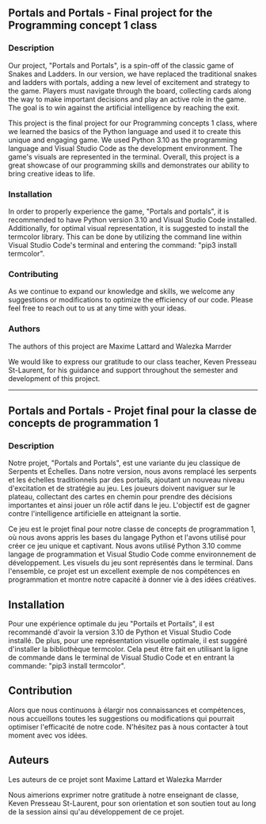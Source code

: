 
## Portals and Portals - Final project for the Programming concept 1 class

### Description
Our project, "Portals and Portals", is a spin-off of the classic game of Snakes and Ladders. 
In our version, we have replaced the traditional snakes and ladders with portals, adding a new level of excitement and strategy to the game. Players must navigate through the board, collecting cards along the way to make important decisions and play an active role in the game. 
The goal is to win against the artificial intelligence by reaching the exit. 

This project is the final project for our Programming concepts 1 class, where we learned the basics of the Python language and used it to create this unique and engaging game. We used Python 3.10 as the programming language and Visual Studio Code as the development environment. The game's visuals are represented in the terminal. Overall, this project is a great showcase of our programming skills and demonstrates our ability to bring creative ideas to life.

### Installation
In order to properly experience the game, "Portals and portals", it is recommended to have Python version 3.10 and Visual Studio Code installed. Additionally, for optimal visual representation, it is suggested to install the termcolor library. This can be done by utilizing the command line within Visual Studio Code's terminal and entering the command: "pip3 install termcolor".


### Contributing
As we continue to expand our knowledge and skills, we welcome any suggestions or modifications to optimize the efficiency of our code. 
Please feel free to reach out to us at any time with your ideas.

### Authors
The authors of this project are Maxime Lattard and Walezka Marrder 

We would like to express our gratitude to our class teacher, Keven Presseau St-Laurent, for his guidance and support throughout the semester and development of this project.

---------------------------------------------------------------------------------------------------------------------------------------------------
## Portals and Portals - Projet final pour la classe de concepts de programmation 1

### Description
Notre projet, "Portals and Portals", est une variante du jeu classique de Serpents et Échelles. 
Dans notre version, nous avons remplacé les serpents et les échelles traditionnels par des portails, ajoutant un nouveau niveau d'excitation et de stratégie au jeu. Les joueurs doivent naviguer sur le plateau, collectant des cartes en chemin pour prendre des décisions importantes et ainsi jouer un rôle actif dans le jeu. L'objectif est de gagner contre l'intelligence artificielle en atteignant la sortie. 

Ce jeu est le projet final pour notre classe de concepts de programmation 1, où nous avons appris les bases du langage Python et l'avons utilisé pour créer ce jeu unique et captivant. Nous avons utilisé Python 3.10 comme langage de programmation et Visual Studio Code comme environnement de développement. Les visuels du jeu sont représentés dans le terminal. Dans l'ensemble, ce projet est un excellent exemple de nos compétences en programmation et montre notre capacité à donner vie à des idées créatives.

## Installation
Pour une expérience optimale du jeu "Portails et Portails", il est recommandé d'avoir la version 3.10 de Python et Visual Studio Code installé. 
De plus, pour une représentation visuelle optimale, il est suggéré d'installer la bibliothèque termcolor. Cela peut être fait en utilisant la ligne de commande dans le terminal de Visual Studio Code et en entrant la commande: "pip3 install termcolor".

## Contribution
Alors que nous continuons à élargir nos connaissances et compétences, nous accueillons toutes les suggestions ou modifications qui pourrait optimiser l'efficacité de notre code. N'hésitez pas à nous contacter à tout moment avec vos idées.

## Auteurs
Les auteurs de ce projet sont Maxime Lattard et Walezka Marrder

Nous aimerions exprimer notre gratitude à notre enseignant de classe, Keven Presseau St-Laurent, pour son orientation et son soutien tout au long de la session ainsi qu'au développement de ce projet.




